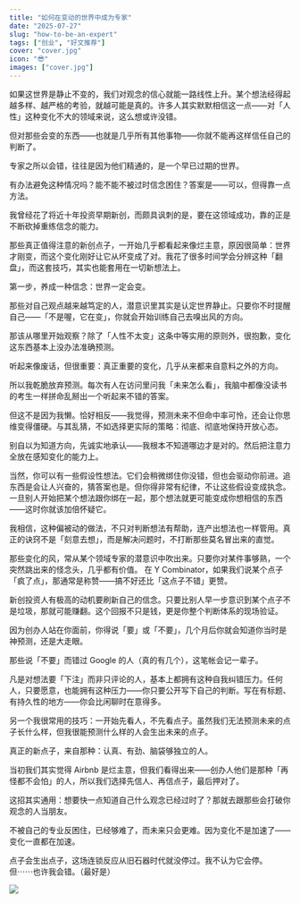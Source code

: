 ```yaml
---
title: "如何在变动的世界中成为专家"
date: "2025-07-27"
slug: "how-to-be-an-expert"
tags: ["创业", "好文推荐"]
cover: "cover.jpg"
icon: "😎"
images: ["cover.jpg"]
---
```

如果这世界是静止不变的，我们对观念的信心就能一路线性上升。某个想法经得起越多样、越严格的考验，就越可能是真的。许多人其实默默相信这一点——对「人性」这种变化不大的领域来说，这么想或许没错。



但对那些会变的东西——也就是几乎所有其他事物——你就不能再这样信任自己的判断了。



专家之所以会错，往往是因为他们精通的，是一个早已过期的世界。



有办法避免这种情况吗？能不能不被过时信念困住？答案是——可以，但得靠一点方法。



我曾经花了将近十年投资早期新创，而颇具讽刺的是，要在这领域成功，靠的正是不断砍掉重练信念的能力。



那些真正值得注意的新创点子，一开始几乎都看起来像烂主意，原因很简单：世界才刚变，而这个变化刚好让它从坏变成了对。我花了很多时间学会分辨这种「翻盘」，而这套技巧，其实也能套用在一切新想法上。



第一步，养成一种信念：世界一定会变。



那些对自己观点越来越笃定的人，潜意识里其实是认定世界静止。只要你不时提醒自己——「不是喔，它在变」，你就会开始训练自己去嗅出风的方向。



那该从哪里开始观察？除了「人性不太变」这条中等实用的原则外，很抱歉，变化这东西基本上没办法准确预测。



听起来像废话，但很重要：真正重要的变化，几乎从来都来自意料之外的方向。



所以我乾脆放弃预测。每次有人在访问里问我「未来怎么看」，我脑中都像没读书的考生一样拼命乱掰出一个听起来不错的答案。



但这不是因为我懒。恰好相反——我觉得，预测未来不但命中率可怜，还会让你思维变得僵硬。与其乱猜，不如选择更实际的策略：彻底、彻底地保持开放心态。



别自以为知道方向，先诚实地承认——我根本不知道哪边才是对的。然后把注意力全放在感知变化的能力上。



当然，你可以有一些假设性想法。它们会稍微绑住你没错，但也会驱动你前进。追东西是会让人兴奋的，猜答案也是。但你得非常有纪律，不让这些假设变成执念。
一旦别人开始把某个想法跟你绑在一起，那个想法就更可能变成你想相信的东西——这时你就该加倍怀疑它。



我相信，这种偏被动的做法，不只对判断想法有帮助，连产出想法也一样管用。真正的诀窍不是「刻意去想」，而是解决问题时，不打断那些莫名冒出来的直觉。



那些变化的风，常从某个领域专家的潜意识中吹出来。只要你对某件事够熟，一个突然跳出来的怪念头，几乎都有价值。
在 Y Combinator，如果我们说某个点子「疯了点」，那通常是称赞——搞不好还比「这点子不错」更赞。



新创投资人有极高的动机要刷新自己的信念。只要比别人早一步意识到某个点子不是垃圾，那就可能赚翻。这个回报不只是钱，更是你整个判断体系的现场验证。



因为创办人站在你面前，你得说「要」或「不要」，几个月后你就会知道你当时是神预测，还是大走眼。



那些说「不要」而错过 Google 的人（真的有几个），这笔帐会记一辈子。



凡是对想法要「下注」而非只评论的人，基本上都拥有这种自我纠错压力。任何人，只要愿意，也能拥有这种压力——你只要公开写下自己的判断。写在有标题、有持久性的地方——你会比闲聊时在意得多。



另一个我很常用的技巧：一开始先看人，不先看点子。虽然我们无法预测未来的点子长什么样，但我很能预测什么样的人会生出未来的点子。



真正的新点子，来自那种：认真、有劲、脑袋够独立的人。



当初我们其实觉得 Airbnb 是烂主意，但我们看得出来——创办人他们是那种「再怪都不会怕」的人，所以我们选择先信人、再信点子，最后押对了。



这招其实通用：想要快一点知道自己什么观念已经过时了？那就去跟那些会打破你观念的人当朋友。



不被自己的专业反困住，已经够难了，而未来只会更难。因为变化不是加速了——变化一直都在加速。



点子会生出点子，这场连锁反应从旧石器时代就没停过。我不认为它会停。
但⋯⋯也许我会错。（最好是）




![](https://prod-files-secure.s3.us-west-2.amazonaws.com/112d0858-5090-4d34-a606-b75eb8d65fd2/46476355-9cf3-4e99-9b7a-3531bc426380/1000202064.png?X-Amz-Algorithm=AWS4-HMAC-SHA256&X-Amz-Content-Sha256=UNSIGNED-PAYLOAD&X-Amz-Credential=ASIAZI2LB466QZN4PI66%2F20250813%2Fus-west-2%2Fs3%2Faws4_request&X-Amz-Date=20250813T101520Z&X-Amz-Expires=3600&X-Amz-Security-Token=IQoJb3JpZ2luX2VjEOH%2F%2F%2F%2F%2F%2F%2F%2F%2F%2FwEaCXVzLXdlc3QtMiJHMEUCIDFzk%2BRSe0KZ738%2FcUL9jyucuGCMYQ4npRMR9Ghiv6qvAiEAltPC5HPje1cFkZT0FgQD28lRCtsxcLEUPut3cpFsY9Yq%2FwMIKhAAGgw2Mzc0MjMxODM4MDUiDGPwWHJL3IGxI8%2FdhCrcA5F5cvr6dqhDAGjwPwMNCZwsMZY3g%2F2FrXfeOPec8SBgjeaTzrr%2F%2Bin50rDzoxoev6sg6T6s5MCGzOS7tzAXO34NlnBZHZacinWNQBeXJxoVqnuv48HFPbH%2BRZczEbOsSxyyf4m14LkXGS1yc1HaeuetQ2%2FFmhbnB9hLDVfLFCf2fdYhHEDRBP4DbrfvswpOWUDr4IVzeZEy%2F0Y8XEC6Q3QFGtra8YJfVJnKgJCEJxN4MP8sNyRKxqGd0qVBC%2FGk5uQQ8xrj0bn7PGOJ3A98zp4Oa2%2FWuOmF2k0AvRB5iXYRG1z%2FiPzRboCgV6jwlYMbpRU9XAR8%2BIOQ7cDdyld0JIt3%2FDSpsEr7FVNBbWUJ%2FH9qoTlBi8zInHSK9sScWfsUTijgOkM0q%2FUi0hl4rooskKDawC8iyjdpsXPPhqOodDZPBX5Wew8YQ11O6Z%2FjbCEHOpDg%2BG6Ydn%2FWvuU82w%2BAZSaeH7uyVHpI1krbuuO1NMNhVKxlvXORntmmuQKzb8jDSk9vKMe2sFd%2BMikjy8EZoFxUoCKxJ9uEzYdMGJBkP5LvWkzMaR%2FE%2Fw%2B4Z0cQvdPpDdJRLmjeeDF9lVrND9ndOpfZVeh7x%2FWcCdg57Jr1eYmMm0SK6XcR0sZpregqMNWp8cQGOqUBKSn3C34cfa9e3Sm2BOVOXHvroIv5WRbso0p7ZlFf1Z%2Bh8gg6KXNRpHXA6QOJYdEIgFM7eBmn814Ik%2BKwva8%2Fie8ov8bYrbXJ%2FLHu2D03DTTuX%2BvsjgHHQv%2Fk7ziZo2GfVhANuJHOV4jLwvbK4uPx9Z7zADHt6peFrWZBtWWtHepo%2FwWICr8tGcFd7JyxD1lUpwmp0Hh9e5r4P5TX8JYxzROZhBgh&X-Amz-Signature=180930a8df101ea0b32860110b8919dce4de76323268cf14eb108723f1c84220&X-Amz-SignedHeaders=host&x-amz-checksum-mode=ENABLED&x-id=GetObject)

